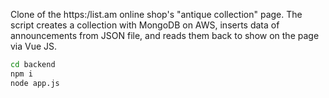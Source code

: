 Clone of the https:/list.am online shop's "antique collection" page.
The script creates a collection with MongoDB on AWS, inserts data of announcements from JSON file, and reads them back to show on the page via Vue JS. 

```sh
cd backend
npm i
node app.js
```
